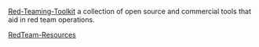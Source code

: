 
[Red-Teaming-Toolkit](https://github.com/infosecn1nja/Red-Teaming-Toolkit)
a collection of open source and commercial tools that aid in red team operations.

[RedTeam-Resources](https://github.com/J0hnbX/RedTeam-Resources)
